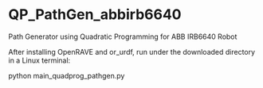 # QP_PathGen_abbirb6640
Path Generator using Quadratic Programming for ABB IRB6640 Robot

After installing OpenRAVE and or_urdf, run under the downloaded directory in a Linux terminal:

python main_quadprog_pathgen.py
